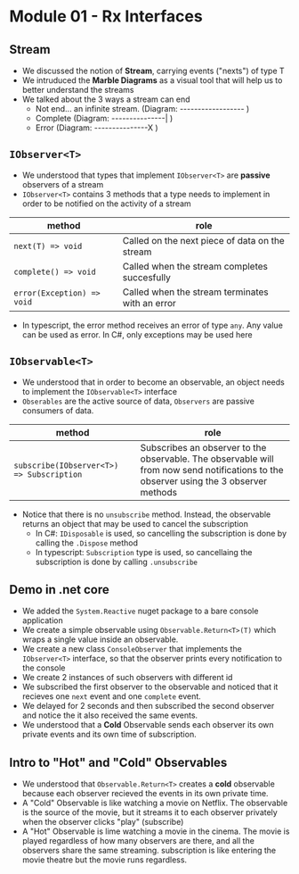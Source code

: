 # Module 01 - Rx Interfaces
## Stream
* We discussed the notion of **Stream<T>**, carrying events ("nexts") of type T
* We intruduced the **Marble Diagrams** as a visual tool that will help us to better understand the streams
* We talked about the 3 ways a stream can end
  * Not end... an infinite stream.  (Diagram: ------------------ )
  * Complete                        (Diagram: ---------------|   )
  * Error                           (Diagram: ---------------X   )

## `IObserver<T>`
* We understood that types that implement `IObserver<T>` are **passive** observers of a stream
* `IObserver<T>` contains 3 methods that a type needs to implement in order to be notified on the activity of a stream
  

| method  | role |
|-------- | ---- | 
| `next(T) => void` | Called on the next piece of data on the stream |
| `complete() => void` | Called when the stream completes succesfully |
| `error(Exception) => void` | Called when the stream terminates with an error |

* In typescript, the error method receives an error of type `any`. Any value can be used as error. In C#, only exceptions may be used here

## `IObservable<T>`
* We understood that in order to become an observable, an object needs to implement the `IObservable<T>` interface
* `Obserables` are the active source of data, `Observers` are passive consumers of data. 

| method  | role |
|-------- | ---- | 
| `subscribe(IObserver<T>) => Subscription` | Subscribes an observer to the observable. The observable will from now send notifications to the observer using the 3 observer methods |

* Notice that there is no `unsubscribe` method. Instead, the observable returns an object that may be used to cancel the subscription
  * In C#: `IDisposable` is used, so cancelling the subscription is done by calling the `.Dispose` method
  * In typescript: `Subscription` type is used, so cancellaing the subscription is done by calling `.unsubscribe`

## Demo in .net core
* We added the `System.Reactive` nuget package to a bare console application
* We create a simple observable using `Observable.Return<T>(T)` which wraps a single value inside an observable. 
* We create a new class `ConsoleObserver` that implements the `IObserver<T>` interface, so that the observer prints every notification to the console
* We create 2 instances of such observers with different id
* We subscribed the first observer to the observable and noticed that it recieves one `next` event and one `complete` event.
* We delayed for 2 seconds and then subscribed the second observer and notice the it also received the same events.
* We understood that a **Cold** Observable sends each observer its own private events and its own time of subscription.

## Intro to "Hot" and "Cold" Observables
* We understood that `Observable.Return<T>` creates a **cold** observable because each observer recieved the events in its own private time.
* A "Cold" Observable is like watching a movie on Netflix. The observable is the source of the movie, but it streams it to each observer privately when the observer clicks "play" (subscribe)
* A "Hot" Observable is lime watching a movie in the cinema. The movie is played regardless of how many observers are there, and all the observers share the same streaming. subscription is like entering the movie theatre but the movie runs regardless.






